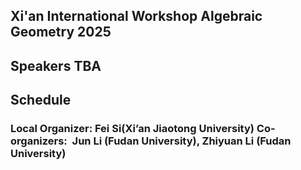## Xi'an International Workshop Algebraic Geometry 2025


## Speakers TBA


## Schedule


###    Local Organizer: Fei Si(Xi’an Jiaotong University)                         Co-organizers:  Jun Li (Fudan University), Zhiyuan Li (Fudan University)

